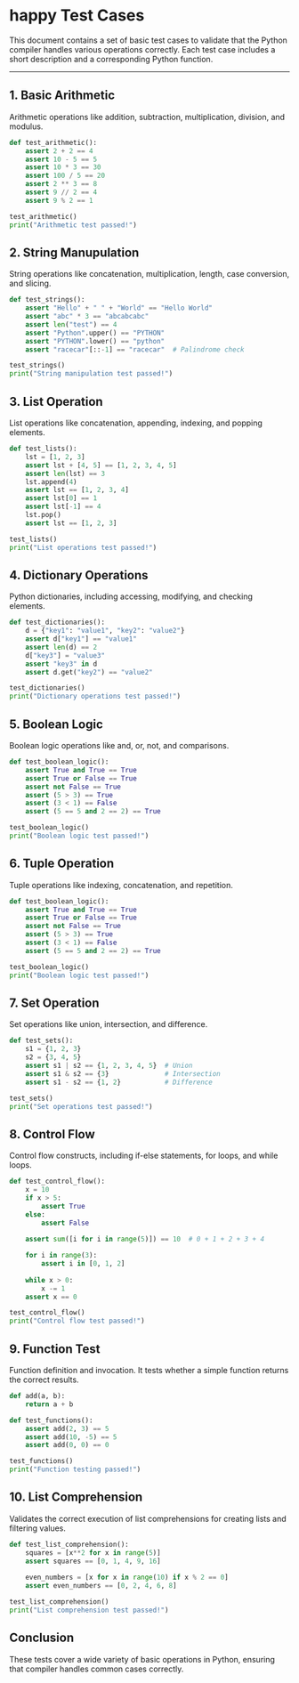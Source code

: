 # happy Test Cases

This document contains a set of basic test cases to validate that the Python compiler handles various operations correctly. Each test case includes a short description and a corresponding Python function.

---

## 1. Basic Arithmetic
Arithmetic operations like addition, subtraction, multiplication, division, and modulus.

```python
def test_arithmetic():
    assert 2 + 2 == 4
    assert 10 - 5 == 5
    assert 10 * 3 == 30
    assert 100 / 5 == 20
    assert 2 ** 3 == 8
    assert 9 // 2 == 4
    assert 9 % 2 == 1

test_arithmetic()
print("Arithmetic test passed!")
```

## 2. String Manupulation
String operations like concatenation, multiplication, length, case conversion, and slicing.

```python
def test_strings():
    assert "Hello" + " " + "World" == "Hello World"
    assert "abc" * 3 == "abcabcabc"
    assert len("test") == 4
    assert "Python".upper() == "PYTHON"
    assert "PYTHON".lower() == "python"
    assert "racecar"[::-1] == "racecar"  # Palindrome check

test_strings()
print("String manipulation test passed!")
```

## 3. List Operation
List operations like concatenation, appending, indexing, and popping elements.

```python
def test_lists():
    lst = [1, 2, 3]
    assert lst + [4, 5] == [1, 2, 3, 4, 5]
    assert len(lst) == 3
    lst.append(4)
    assert lst == [1, 2, 3, 4]
    assert lst[0] == 1
    assert lst[-1] == 4
    lst.pop()
    assert lst == [1, 2, 3]

test_lists()
print("List operations test passed!")
```

## 4. Dictionary Operations
Python dictionaries, including accessing, modifying, and checking elements.

```python
def test_dictionaries():
    d = {"key1": "value1", "key2": "value2"}
    assert d["key1"] == "value1"
    assert len(d) == 2
    d["key3"] = "value3"
    assert "key3" in d
    assert d.get("key2") == "value2"

test_dictionaries()
print("Dictionary operations test passed!")
```

## 5. Boolean Logic
Boolean logic operations like and, or, not, and comparisons.

```python
def test_boolean_logic():
    assert True and True == True
    assert True or False == True
    assert not False == True
    assert (5 > 3) == True
    assert (3 < 1) == False
    assert (5 == 5 and 2 == 2) == True

test_boolean_logic()
print("Boolean logic test passed!")
```

## 6. Tuple Operation
Tuple operations like indexing, concatenation, and repetition.

```python
def test_boolean_logic():
    assert True and True == True
    assert True or False == True
    assert not False == True
    assert (5 > 3) == True
    assert (3 < 1) == False
    assert (5 == 5 and 2 == 2) == True

test_boolean_logic()
print("Boolean logic test passed!")
```

## 7. Set Operation
Set operations like union, intersection, and difference.

```python
def test_sets():
    s1 = {1, 2, 3}
    s2 = {3, 4, 5}
    assert s1 | s2 == {1, 2, 3, 4, 5}  # Union
    assert s1 & s2 == {3}              # Intersection
    assert s1 - s2 == {1, 2}           # Difference

test_sets()
print("Set operations test passed!")
```

## 8. Control Flow
Control flow constructs, including if-else statements, for loops, and while loops.

```python
def test_control_flow():
    x = 10
    if x > 5:
        assert True
    else:
        assert False
    
    assert sum([i for i in range(5)]) == 10  # 0 + 1 + 2 + 3 + 4

    for i in range(3):
        assert i in [0, 1, 2]
    
    while x > 0:
        x -= 1
    assert x == 0

test_control_flow()
print("Control flow test passed!")
```

## 9. Function Test
Function definition and invocation. It tests whether a simple function returns the correct results.

```python
def add(a, b):
    return a + b

def test_functions():
    assert add(2, 3) == 5
    assert add(10, -5) == 5
    assert add(0, 0) == 0

test_functions()
print("Function testing passed!")
```

## 10. List Comprehension
Validates the correct execution of list comprehensions for creating lists and filtering values.

```python
def test_list_comprehension():
    squares = [x**2 for x in range(5)]
    assert squares == [0, 1, 4, 9, 16]
    
    even_numbers = [x for x in range(10) if x % 2 == 0]
    assert even_numbers == [0, 2, 4, 6, 8]

test_list_comprehension()
print("List comprehension test passed!")
```

## Conclusion
These tests cover a wide variety of basic operations in Python, ensuring that compiler handles common cases correctly.